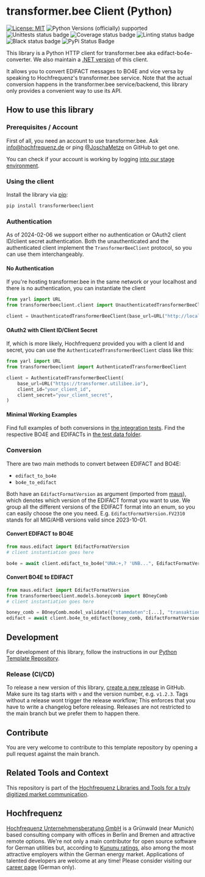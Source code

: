 # transformer.bee Client (Python)

[![License: MIT](https://img.shields.io/badge/License-MIT-yellow.svg)](https://opensource.org/licenses/MIT)
![Python Versions (officially) supported](https://img.shields.io/pypi/pyversions/transformerbeeclient.svg)
![Unittests status badge](https://github.com/Hochfrequenz/TransformerBeeClient.py/workflows/Unittests/badge.svg)
![Coverage status badge](https://github.com/Hochfrequenz/TransformerBeeClient.py/workflows/Coverage/badge.svg)
![Linting status badge](https://github.com/Hochfrequenz/TransformerBeeClient.py/workflows/Linting/badge.svg)
![Black status badge](https://github.com/Hochfrequenz/TransformerBeeClient.py/workflows/Formatting/badge.svg)
![PyPi Status Badge](https://img.shields.io/pypi/v/transformerbeeclient)

This library is a Python HTTP client for transformer.bee aka edifact-bo4e-converter.
We also maintain a [.NET version](https://github.com/Hochfrequenz/TransformerBeeClient.NET) of this client.

It allows you to convert EDIFACT messages to BO4E and vice versa by speaking to Hochfrequenz's transformer.bee service.
Note that the actual conversion happens in the transformer.bee service/backend, this library only provides a convenient way to use its API.

## How to use this library

### Prerequisites / Account

First of all, you need an account to use transformer.bee.
Ask info@hochfrequenz.de or ping [@JoschaMetze](https://github.com/joschametze) on GitHub to get one.

You can check if your account is working by logging [into our stage environment](https://transformerstage.utilibee.io/app/).

### Using the client
Install the library via [pip](https://pypi.org/project/transformerbeeclient/):
```bash
pip install transformerbeeclient
```

### Authentication
As of 2024-02-06 we support either no authentication or OAuth2 client ID/client secret authentication.
Both the unauthenticated and the authenticated client implement the `TransformerBeeClient` protocol, so you can use them interchangeably.

#### No Authentication
If you're hosting transformer.bee in the same network or your localhost and there is no authentication, you can instantiate the client
```python
from yarl import URL
from transformerbeeclient.client import UnauthenticatedTransformerBeeClient

client = UnauthenticatedTransformerBeeClient(base_url=URL("http://localhost:5021"))
```

#### OAuth2 with Client ID/Client Secret
If, which is more likely, Hochfrequenz provided you with a client Id and secret, you can use the `AuthenticatedTransformerBeeClient` class like this:
```python
from yarl import URL
from transformerbeeclient import AuthenticatedTransformerBeeClient

client = AuthenticatedTransformerBeeClient(
    base_url=URL("https://transformer.utilibee.io"),
    client_id="your_client_id",
    client_secret="your_client_secret",
)
```

#### Minimal Working Examples
Find full examples of both conversions in [the integration tests](integrationtests/test_conversion.py).
Find the respective BO4E and EDIFACTs in [the test data folder](integrationtests/TestEdifact).

### Conversion
There are two main methods to convert between EDIFACT and BO4E:
- `edifact_to_bo4e`
- `bo4e_to_edifact`

Both have an `EdifactFormatVersion` as argument (imported from [maus](https://github.com/Hochfrequenz/mig_ahb_utility_stack)), which denotes which version of the EDIFACT format you want to use.
We group all the different versions of the EDIFACT format into an enum, so you can easily choose the one you need.
E.g. `EdifactFormatVersion.FV2310` stands for all MIG/AHB versions valid since 2023-10-01.


#### Convert EDIFACT to BO4E
```python
from maus.edifact import EdifactFormatVersion
# client instantiation goes here

bo4e = await client.edifact_to_bo4e("UNA:+,? 'UNB...", EdifactFormatVersion.FV2310)
```

#### Convert BO4E to EDIFACT
```python
from maus.edifact import EdifactFormatVersion
from transformerbeeclient.models.boneycomb import BOneyComb
# client instantiation goes here

boney_comb = BOneyComb.model_validate({"stammdaten":[...], "transaktionsdaten":{...}})
edifact = await client.bo4e_to_edifact(boney_comb, EdifactFormatVersion.FV2310)
```

## Development
For development of this library, follow the instructions in our [Python Template Repository](https://github.com/Hochfrequenz/python_template_repository).

### Release (CI/CD)

To release a new version of this library, [create a new release](https://github.com/Hochfrequenz/tTransformerBeeClient.py/releases/new) in GitHub.
Make sure its tag starts with `v` and the version number, e.g. `v1.2.3`.
Tags without a release wont trigger the release workflow; This enforces that you have to write a changelog before releasing.
Releases are not restricted to the main branch but we prefer them to happen there.

## Contribute
You are very welcome to contribute to this template repository by opening a pull request against the main branch.

## Related Tools and Context
This repository is part of the [Hochfrequenz Libraries and Tools for a truly digitized market communication](https://github.com/Hochfrequenz/digital_market_communication/).

## Hochfrequenz
[Hochfrequenz Unternehmensberatung GmbH](https://www.hochfrequenz.de) is a Grünwald (near Munich) based consulting company with offices in Berlin and Bremen and attractive remote options.
We're not only a main contributor for open source software for German utilities but, according to [Kununu ratings](https://www.kununu.com/de/hochfrequenz-unternehmensberatung1), also among the most attractive employers within the German energy market. Applications of talented developers are welcome at any time!
Please consider visiting our [career page](https://www.hochfrequenz.de/index.php/karriere/aktuelle-stellenausschreibungen/full-stack-entwickler) (German only).
